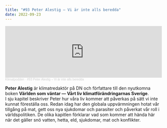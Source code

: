 ```yaml
---
title: "#93 Peter Alestig – Vi är inte alls beredda"
date: 2022-09-23
---
```

<iframe width="100%" height="166" scrolling="no" frameborder="no" allow="autoplay" src="https://w.soundcloud.com/player/?url=https%3A//api.soundcloud.com/tracks/1349507998&color=%233d7745&auto_play=false&hide_related=false&show_comments=true&show_user=true&show_reposts=false&show_teaser=true"></iframe><div style="font-size: 10px; color: #cccccc;line-break: anywhere;word-break: normal;overflow: hidden;white-space: nowrap;text-overflow: ellipsis; font-family: Interstate,Lucida Grande,Lucida Sans Unicode,Lucida Sans,Garuda,Verdana,Tahoma,sans-serif;font-weight: 100;"><a href="https://soundcloud.com/klimatpodden" title="Klimatpodden" target="_blank" style="color: #cccccc; text-decoration: none;">Klimatpodden</a> · <a href="https://soundcloud.com/klimatpodden/93-peter-alestig-vi-ar-inte-alls-beredda" title="#93 Peter Alestig – Vi är inte alls beredda" target="_blank" style="color: #cccccc; text-decoration: none;">#93 Peter Alestig – Vi är inte alls beredda</a></div>

**Peter Alestig** är klimatredaktör på DN och författare till den nyutkomna boken **Världen som väntar — Vårt liv klimatförändringarnas Sverige**. \
I sju kapitel beskriver Peter hur våra liv kommer att påverkas på sätt vi inte kunnat föreställa oss. Redan idag har den globala uppvärmningen hotat vår tillgång på mat, gett oss nya sjukdomar och parasiter och påverkat vår roll i världspolitiken. De olika kapitlen förklarar vad som kommer att hända här när det gäller snö vatten, hetta, eld, sjukdomar, mat och konflikter.